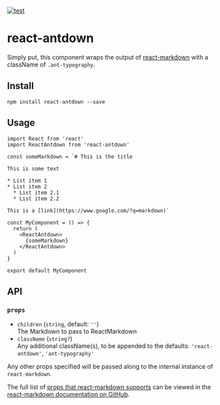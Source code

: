 [![test](https://github.com/DwayneAnderson/react-antdown/actions/workflows/test.yml/badge.svg)](https://github.com/DwayneAnderson/react-antdown/actions/workflows/test.yml)

# react-antdown

Simply put, this component wraps the output of [react-markdown](https://www.npmjs.com/package/react-markdown) with a className of `.ant-typography`.

## Install

```
npm install react-antdown --save
```

## Usage

```
import React from 'react'
import ReactAntdown from 'react-antdown'

const someMarkdown = `# This is the title

This is some text

* List item 1
* List item 2
  * List item 2.1
  * List item 2.2

This is a [link](https://www.google.com/?q=markdown)`

const MyComponent = () => {
  return (
    <ReactAntdown>
      {someMarkdown}
    </ReactAntdown>
  )
}

export default MyComponent
```

## API
### `props`

*   `children` (`string`, default: `''`)\
    The Markdown to pass to ReactMarkdown
*   `className` (`string?`)\
    Any additional className(s), to be appended to the defaults: `'react-antdown'`, `'ant-typography'`

Any other props specified will be passed along to the internal instance of `react-markdown`.

The full list of [props that react-markdown supports](https://github.com/remarkjs/react-markdown) can be viewed in the [react-markdown documentation on GitHub](https://github.com/remarkjs/react-markdown).
